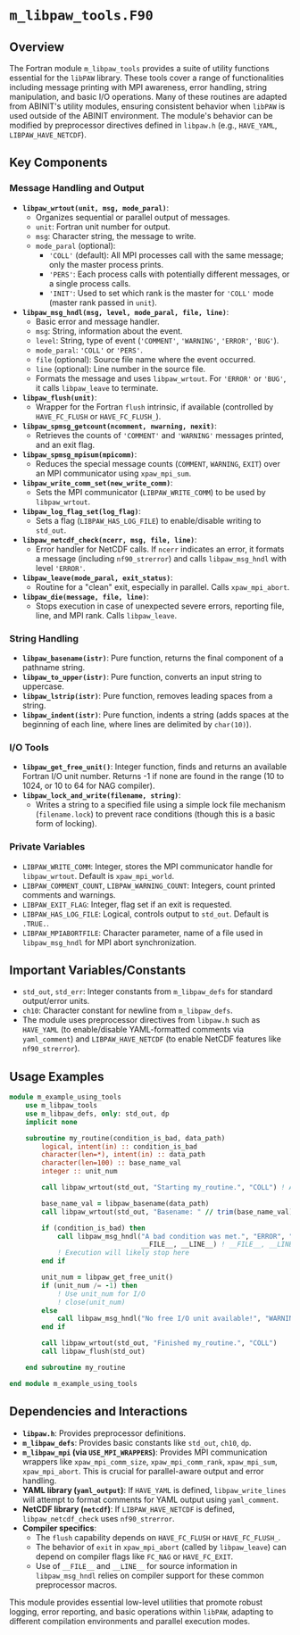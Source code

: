 # `m_libpaw_tools.F90`

## Overview

The Fortran module `m_libpaw_tools` provides a suite of utility functions essential for the `libPAW` library. These tools cover a range of functionalities including message printing with MPI awareness, error handling, string manipulation, and basic I/O operations. Many of these routines are adapted from ABINIT's utility modules, ensuring consistent behavior when `libPAW` is used outside of the ABINIT environment. The module's behavior can be modified by preprocessor directives defined in `libpaw.h` (e.g., `HAVE_YAML`, `LIBPAW_HAVE_NETCDF`).

## Key Components

### Message Handling and Output

-   **`libpaw_wrtout(unit, msg, mode_paral)`**:
    -   Organizes sequential or parallel output of messages.
    -   `unit`: Fortran unit number for output.
    -   `msg`: Character string, the message to write.
    -   `mode_paral` (optional):
        -   `'COLL'` (default): All MPI processes call with the same message; only the master process prints.
        -   `'PERS'`: Each process calls with potentially different messages, or a single process calls.
        -   `'INIT'`: Used to set which rank is the master for `'COLL'` mode (master rank passed in `unit`).
-   **`libpaw_msg_hndl(msg, level, mode_paral, file, line)`**:
    -   Basic error and message handler.
    -   `msg`: String, information about the event.
    -   `level`: String, type of event (`'COMMENT'`, `'WARNING'`, `'ERROR'`, `'BUG'`).
    -   `mode_paral`: `'COLL'` or `'PERS'`.
    -   `file` (optional): Source file name where the event occurred.
    -   `line` (optional): Line number in the source file.
    -   Formats the message and uses `libpaw_wrtout`. For `'ERROR'` or `'BUG'`, it calls `libpaw_leave` to terminate.
-   **`libpaw_flush(unit)`**:
    -   Wrapper for the Fortran `flush` intrinsic, if available (controlled by `HAVE_FC_FLUSH` or `HAVE_FC_FLUSH_`).
-   **`libpaw_spmsg_getcount(ncomment, nwarning, nexit)`**:
    -   Retrieves the counts of `'COMMENT'` and `'WARNING'` messages printed, and an exit flag.
-   **`libpaw_spmsg_mpisum(mpicomm)`**:
    -   Reduces the special message counts (`COMMENT`, `WARNING`, `EXIT`) over an MPI communicator using `xpaw_mpi_sum`.
-   **`libpaw_write_comm_set(new_write_comm)`**:
    -   Sets the MPI communicator (`LIBPAW_WRITE_COMM`) to be used by `libpaw_wrtout`.
-   **`libpaw_log_flag_set(log_flag)`**:
    -   Sets a flag (`LIBPAW_HAS_LOG_FILE`) to enable/disable writing to `std_out`.
-   **`libpaw_netcdf_check(ncerr, msg, file, line)`**:
    -   Error handler for NetCDF calls. If `ncerr` indicates an error, it formats a message (including `nf90_strerror`) and calls `libpaw_msg_hndl` with level `'ERROR'`.
-   **`libpaw_leave(mode_paral, exit_status)`**:
    -   Routine for a "clean" exit, especially in parallel. Calls `xpaw_mpi_abort`.
-   **`libpaw_die(message, file, line)`**:
    -   Stops execution in case of unexpected severe errors, reporting file, line, and MPI rank. Calls `libpaw_leave`.

### String Handling

-   **`libpaw_basename(istr)`**: Pure function, returns the final component of a pathname string.
-   **`libpaw_to_upper(istr)`**: Pure function, converts an input string to uppercase.
-   **`libpaw_lstrip(istr)`**: Pure function, removes leading spaces from a string.
-   **`libpaw_indent(istr)`**: Pure function, indents a string (adds spaces at the beginning of each line, where lines are delimited by `char(10)`).

### I/O Tools

-   **`libpaw_get_free_unit()`**: Integer function, finds and returns an available Fortran I/O unit number. Returns -1 if none are found in the range (10 to 1024, or 10 to 64 for NAG compiler).
-   **`libpaw_lock_and_write(filename, string)`**:
    -   Writes a string to a specified file using a simple lock file mechanism (`filename.lock`) to prevent race conditions (though this is a basic form of locking).

### Private Variables

-   `LIBPAW_WRITE_COMM`: Integer, stores the MPI communicator handle for `libpaw_wrtout`. Default is `xpaw_mpi_world`.
-   `LIBPAW_COMMENT_COUNT`, `LIBPAW_WARNING_COUNT`: Integers, count printed comments and warnings.
-   `LIBPAW_EXIT_FLAG`: Integer, flag set if an exit is requested.
-   `LIBPAW_HAS_LOG_FILE`: Logical, controls output to `std_out`. Default is `.TRUE.`.
-   `LIBPAW_MPIABORTFILE`: Character parameter, name of a file used in `libpaw_msg_hndl` for MPI abort synchronization.

## Important Variables/Constants

-   `std_out`, `std_err`: Integer constants from `m_libpaw_defs` for standard output/error units.
-   `ch10`: Character constant for newline from `m_libpaw_defs`.
-   The module uses preprocessor directives from `libpaw.h` such as `HAVE_YAML` (to enable/disable YAML-formatted comments via `yaml_comment`) and `LIBPAW_HAVE_NETCDF` (to enable NetCDF features like `nf90_strerror`).

## Usage Examples

```fortran
module m_example_using_tools
    use m_libpaw_tools
    use m_libpaw_defs, only: std_out, dp
    implicit none

    subroutine my_routine(condition_is_bad, data_path)
        logical, intent(in) :: condition_is_bad
        character(len=*), intent(in) :: data_path
        character(len=100) :: base_name_val
        integer :: unit_num

        call libpaw_wrtout(std_out, "Starting my_routine.", "COLL") ! All MPI procs, master prints

        base_name_val = libpaw_basename(data_path)
        call libpaw_wrtout(std_out, "Basename: " // trim(base_name_val), "PERS") ! Each proc prints (if data_path differs)

        if (condition_is_bad) then
            call libpaw_msg_hndl("A bad condition was met.", "ERROR", "COLL", &
                                 __FILE__, __LINE__) ! __FILE__, __LINE__ are compiler specific for source info
            ! Execution will likely stop here
        end if

        unit_num = libpaw_get_free_unit()
        if (unit_num /= -1) then
            ! Use unit_num for I/O
            ! close(unit_num)
        else
            call libpaw_msg_hndl("No free I/O unit available!", "WARNING", "COLL")
        end if

        call libpaw_wrtout(std_out, "Finished my_routine.", "COLL")
        call libpaw_flush(std_out)

    end subroutine my_routine

end module m_example_using_tools
```

## Dependencies and Interactions

-   **`libpaw.h`**: Provides preprocessor definitions.
-   **`m_libpaw_defs`**: Provides basic constants like `std_out`, `ch10`, `dp`.
-   **`m_libpaw_mpi` (via `USE_MPI_WRAPPERS`)**: Provides MPI communication wrappers like `xpaw_mpi_comm_size`, `xpaw_mpi_comm_rank`, `xpaw_mpi_sum`, `xpaw_mpi_abort`. This is crucial for parallel-aware output and error handling.
-   **YAML library (`yaml_output`)**: If `HAVE_YAML` is defined, `libpaw_write_lines` will attempt to format comments for YAML output using `yaml_comment`.
-   **NetCDF library (`netcdf`)**: If `LIBPAW_HAVE_NETCDF` is defined, `libpaw_netcdf_check` uses `nf90_strerror`.
-   **Compiler specifics**:
    -   The `flush` capability depends on `HAVE_FC_FLUSH` or `HAVE_FC_FLUSH_`.
    -   The behavior of `exit` in `xpaw_mpi_abort` (called by `libpaw_leave`) can depend on compiler flags like `FC_NAG` or `HAVE_FC_EXIT`.
    -   Use of `__FILE__` and `__LINE__` for source information in `libpaw_msg_hndl` relies on compiler support for these common preprocessor macros.

This module provides essential low-level utilities that promote robust logging, error reporting, and basic operations within `libPAW`, adapting to different compilation environments and parallel execution modes.
